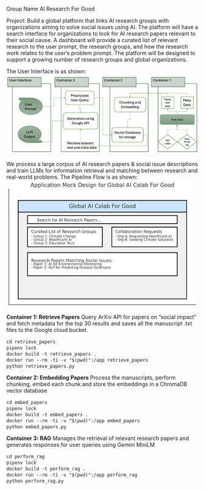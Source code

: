 Group Name AI Research For Good 

Project: Build a global platform that links AI research groups with organizations aiming to solve social issues using AI. The platform will have a search interface for organizations to look for AI research papers relevant to their social cause. A dashboard will provide a curated list of relevant research to the user prompt, the research groups, and how the research work relates to the user’s problem prompt. The platform will be designed to support a growing number of research groups and global organizations. 

The User Interface is as shown:
<img src="references/Flowchart.jpeg"  width="800">

We process a large corpus of AI research papers & social issue descriptions and train LLMs for information retrieval and matching between research and real-world problems. 
The Pipeline Flow is as shown:
<img src="references/UI.jpeg"  width="800">

**Container 1: Retrieve Papers**
Query ArXiv API for papers on “social impact” and fetch metadata for the top 30 results and saves all the manuscript .txt files to the Google cloud bucket. 

```
cd retrieve_papers
pipenv lock
docker build -t retrieve_papers .
docker run --rm -ti -v "$(pwd)":/app retrieve_papers
python retrieve_papers.py
```

**Container 2: Embedding Papers**
Process the manuscripts, perform chunking, embed each chunk and store the embeddings in a ChromaDB vector database
```
cd embed_papers
pipenv lock
docker build -t embed_papers .
docker run --rm -ti -v "$(pwd)":/app embed_papers
python embed_papers.py
```

**Container 3: RAG**
Manages the retrieval of relevant research papers and generates responses for user queries using Gemini MiniLM
```
cd perform_rag
pipenv lock
docker build -t perform_rag .
docker run --rm -ti -v "$(pwd)":/app perform_rag
python perform_rag.py
```
